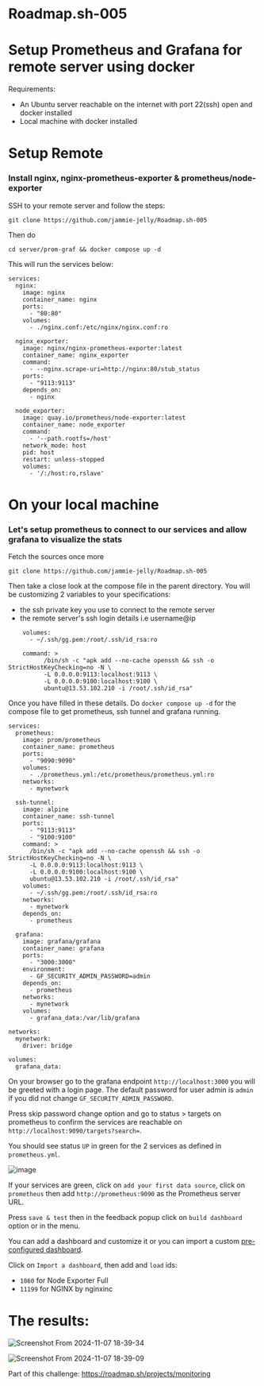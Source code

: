 # Roadmap.sh-005

# Setup Prometheus and Grafana for remote server using docker

Requirements:
 - An Ubuntu server reachable on the internet with port 22(ssh) open and docker installed
 - Local machine with docker installed


# Setup Remote
### Install nginx, nginx-prometheus-exporter & prometheus/node-exporter

SSH to your remote server and follow the steps:

```
git clone https://github.com/jammie-jelly/Roadmap.sh-005
```

Then do 
```
cd server/prom-graf && docker compose up -d
```

This will run the services below:

```
services:
  nginx:
    image: nginx
    container_name: nginx
    ports:
      - "80:80"
    volumes:
      - ./nginx.conf:/etc/nginx/nginx.conf:ro

  nginx_exporter:
    image: nginx/nginx-prometheus-exporter:latest
    container_name: nginx_exporter
    command:
      - --nginx.scrape-uri=http://nginx:80/stub_status
    ports:
      - "9113:9113"
    depends_on:
      - nginx

  node_exporter:
    image: quay.io/prometheus/node-exporter:latest
    container_name: node_exporter
    command:
      - '--path.rootfs=/host'
    network_mode: host
    pid: host
    restart: unless-stopped
    volumes:
      - '/:/host:ro,rslave'
```


# On your local machine
### Let's setup prometheus to connect to our services and allow grafana to visualize the stats

Fetch the sources once more

```
git clone https://github.com/jammie-jelly/Roadmap.sh-005
```

Then take a close look at the compose file in the parent directory. You will be customizing 2 variables to your specifications:
  - the ssh private key you use to connect to the remote server
  - the remote server's ssh login details i.e username@ip

```
    volumes:
      - ~/.ssh/gg.pem:/root/.ssh/id_rsa:ro
      
    command: >
          /bin/sh -c "apk add --no-cache openssh && ssh -o StrictHostKeyChecking=no -N \
          -L 0.0.0.0:9113:localhost:9113 \
          -L 0.0.0.0:9100:localhost:9100 \
          ubuntu@13.53.102.210 -i /root/.ssh/id_rsa"
```

Once you have filled in these details. Do `docker compose up -d` for the compose file to get prometheus, ssh tunnel and grafana running.

```
services:
  prometheus:
    image: prom/prometheus
    container_name: prometheus
    ports:
      - "9090:9090" 
    volumes:
      - ./prometheus.yml:/etc/prometheus/prometheus.yml:ro  
    networks:
      - mynetwork
      
  ssh-tunnel:
    image: alpine
    container_name: ssh-tunnel
    ports:
      - "9113:9113"
      - "9100:9100"
    command: >
      /bin/sh -c "apk add --no-cache openssh && ssh -o StrictHostKeyChecking=no -N \
      -L 0.0.0.0:9113:localhost:9113 \
      -L 0.0.0.0:9100:localhost:9100 \
      ubuntu@13.53.102.210 -i /root/.ssh/id_rsa"
    volumes:
      - ~/.ssh/gg.pem:/root/.ssh/id_rsa:ro
    networks:
      - mynetwork
    depends_on:
      - prometheus

  grafana:
    image: grafana/grafana
    container_name: grafana
    ports:
      - "3000:3000"  
    environment:
      - GF_SECURITY_ADMIN_PASSWORD=admin  
    depends_on:
      - prometheus
    networks:
      - mynetwork
    volumes:
      - grafana_data:/var/lib/grafana  

networks:
  mynetwork:
    driver: bridge

volumes:
  grafana_data:
```

On your browser go to the grafana endpoint `http://localhost:3000` you will be greeted with a login page. The default password for user admin is `admin` if you did not change `GF_SECURITY_ADMIN_PASSWORD`.

Press skip password change option and go to status > targets on prometheus to confirm the services are reachable on
`http://localhost:9090/targets?search=`. 

You should see status `UP` in green for the 2 services as defined in `prometheus.yml`.

![image](https://github.com/user-attachments/assets/bee38090-38db-4050-80ef-7eb46356df30)


If your services are green, click on `add your first data source`, click on `prometheus` then add `http://prometheus:9090` as the Prometheus server URL.

Press `save & test` then in the feedback popup click on `build dashboard` option or in the menu.

You can add a dashboard and customize it or you can import a custom [pre-configured dashboard](https://grafana.com/grafana/dashboards).

Click on `Import a dashboard`, then add and `load` ids:

 - `1860` for Node Exporter Full
 - `11199` for NGINX by nginxinc


# The results:


![Screenshot From 2024-11-07 18-39-34](https://github.com/user-attachments/assets/ef687a9c-ade0-4600-a6cb-575c1f9a8d2d)

![Screenshot From 2024-11-07 18-39-09](https://github.com/user-attachments/assets/267abea5-5b33-45e2-a230-18ad047b72eb)





Part of this challenge: https://roadmap.sh/projects/monitoring
